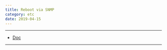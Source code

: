 ```yaml
---
title: Reboot via SNMP
category: etc
date: 2019-04-15
---
```


-----

* [Doc](/assets/pdf/dlink/reboot-via-snmp.pdf)

-----